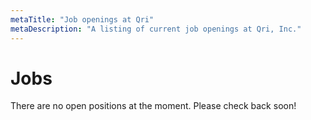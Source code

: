 ```yaml
---
metaTitle: "Job openings at Qri"
metaDescription: "A listing of current job openings at Qri, Inc."
---
```


# Jobs

There are no open positions at the moment.  Please check back soon!
